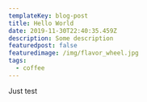 ```yaml
---
templateKey: blog-post
title: Hello World
date: 2019-11-30T22:40:35.459Z
description: Some description
featuredpost: false
featuredimage: /img/flavor_wheel.jpg
tags:
  - coffee
---
```

Just test
